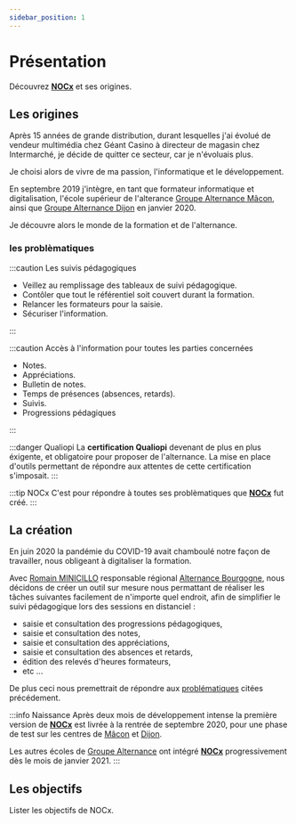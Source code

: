 ```yaml
---
sidebar_position: 1
---
```


# Présentation

Découvrez **[NOCx](https://nocx.groupe-alternance.com/)** et ses origines.

## Les origines

Après 15 années de grande distribution, durant lesquelles j'ai évolué de vendeur multimédia chez Géant Casino à directeur de magasin chez Intermarché, je décide de quitter ce secteur, car je n'évoluais plus.

Je choisi alors de vivre de ma passion, l'informatique et le développement.

En septembre 2019 j'intègre, en tant que formateur informatique et digitalisation, l'école supérieur de l'alterance [Groupe Alternance Mâcon](https://www.groupe-alternance.com/ecoles/macon/), ainsi que [Groupe Alternance Dijon](https://www.groupe-alternance.com/ecoles/dijon/) en janvier 2020.

Je découvre alors le monde de la formation et de l'alternance.

### les problèmatiques

:::caution Les suivis pédagogiques

- Veillez au remplissage des tableaux de suivi pédagogique.
- Contôler que tout le référentiel soit couvert durant la formation.
- Relancer les formateurs pour la saisie.
- Sécuriser l'information.

:::

:::caution Accès à l'information pour toutes les parties concernées

- Notes.
- Appréciations.
- Bulletin de notes.
- Temps de présences (absences, retards).
- Suivis.
- Progressions pédagiques

:::

:::danger Qualiopi
La **certification Qualiopi** devenant de plus en plus éxigente, et obligatoire pour proposer de l'alternance. La mise en place d'outils permettant de répondre aux attentes de cette certification s'imposait.
:::

:::tip NOCx
C'est pour répondre à toutes ses problèmatiques que **[NOCx](https://nocx.groupe-alternance.com/)** fut créé.
:::

## La création

En juin 2020 la pandémie du COVID-19 avait chamboulé notre façon de travailler, nous obligeant à digitaliser la formation.

Avec [Romain MINICILLO](https://www.linkedin.com/in/romain-minicillo-990621132) responsable régional [Alternance Bourgogne](https://www.alternance-bourgogne.fr/), nous décidons de créer un outil sur mesure nous permattant de réaliser les tâches suivantes facilement de n'importe quel endroit, afin de simplifier le suivi pédagogique lors des sessions en distanciel :

- saisie et consultation des progressions pédagogiques,
- saisie et consultation des notes,
- saisie et consultation des appréciations,
- saisie et consultation des absences et retards,
- édition des relevés d'heures formateurs,
- etc ...

De plus ceci nous premettrait de répondre aux [problématiques](#les-problèmatiques) citées précédement.

:::info Naissance
Après deux mois de développement intense la première version de **[NOCx](https://nocx.groupe-alternance.com/)** est livrée à la rentrée de septembre 2020, pour une phase de test sur les centres de [Mâcon](https://www.groupe-alternance.com/ecoles/macon/) et [Dijon](https://www.groupe-alternance.com/ecoles/dijon/).

Les autres écoles de [Groupe Alternance](https://www.groupe-alternance.com) ont intégré **[NOCx](https://nocx.groupe-alternance.com/)** progressivement dès le mois de janvier 2021.
:::

## Les objectifs

Lister les objectifs de NOCx.
